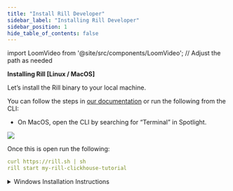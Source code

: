 ```yaml
---
title: "Install Rill Developer"
sidebar_label: "Installing Rill Developer"
sidebar_position: 1
hide_table_of_contents: false
---
```

import LoomVideo from '@site/src/components/LoomVideo'; // Adjust the path as needed


**Installing Rill [Linux / MacOS]**

Let’s install the Rill binary to your local machine.

You can follow the steps in <a href="https://docs.rilldata.com/" target="_blank"> our documentation</a> or run the following from the CLI:

- On MacOS, open the CLI by searching for “Terminal” in Spotlight.

<img src = '/img/tutorials/101/Terminal.gif' class='rounded-gif' />
<br />


Once this is open run the following:

```yaml
curl https://rill.sh | sh
rill start my-rill-clickhouse-tutorial
```

<details>
  <summary>Windows Installation Instructions</summary>

  On Windows, you can search for "Command Prompt" (note that there are extra steps to get Rill running on Windows; please refer to the <a href="https://docs.rilldata.com/" target="_blank">documentation</a> for more details).
  
  ``` yaml
        wsl --install -d Ubuntu-22.04
  ```
  Once the installation completes, and you have logged into the Linux instance, you need to install the unzip package using the following lines: 

    ```yaml
    sudo apt-get update
    sudo apt-get install unzip
    ```

    Finally, you can install Rill!
        ``` yaml 
            curl https://rill.sh | sh

    ```

</details>